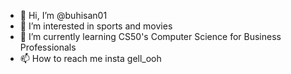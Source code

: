 - 👋 Hi, I’m @buhisan01
- 👀 I’m interested in sports and movies
- 🌱 I’m currently learning CS50's Computer Science for Business Professionals
- 📫 How to reach me insta gell_ooh
